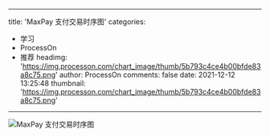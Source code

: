 
---
title: 'MaxPay 支付交易时序图'
categories: 
 - 学习
 - ProcessOn
 - 推荐
headimg: 'https://img.processon.com/chart_image/thumb/5b793c4ce4b00bfde83a8c75.png'
author: ProcessOn
comments: false
date: 2021-12-12 13:25:48
thumbnail: 'https://img.processon.com/chart_image/thumb/5b793c4ce4b00bfde83a8c75.png'
---

<div>   
<img class="thumb" alt="MaxPay 支付交易时序图" src="https://img.processon.com/chart_image/thumb/5b793c4ce4b00bfde83a8c75.png" referrerpolicy="no-referrer">
<p></p>  
</div>
            